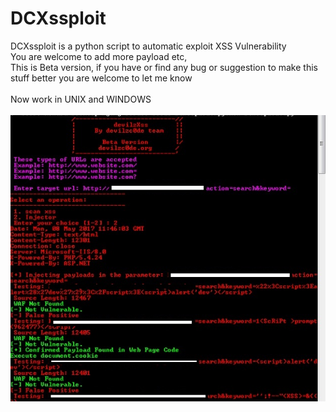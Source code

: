 # DCXssploit
DCXssploit is a python script to automatic exploit XSS Vulnerability	
You are welcome to add more payload etc,	
This is Beta version, if you have or find any bug or suggestion to make this stuff better you are welcome to let me know<br><br>
Now work in UNIX and WINDOWS</br>
<br>
<img src=https://github.com/eidelweiss/DCXssploit/blob/docs/p0c.jpg>
